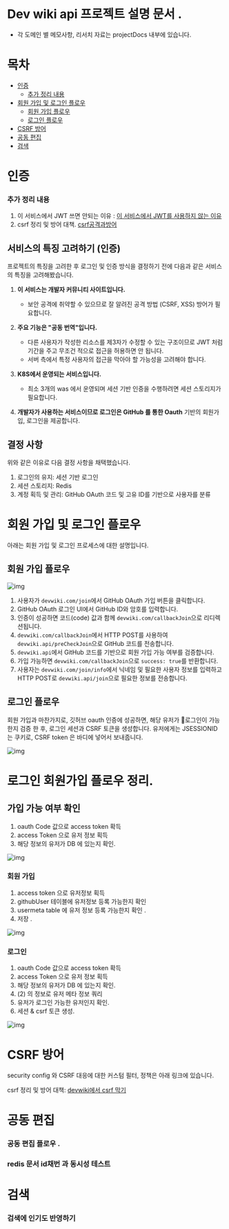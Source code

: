

# Dev wiki api 프로젝트 설명 문서 .

- 각 도메인 별 메모사항, 리서치 자료는 projectDocs 내부에 있습니다.


# 목차 

- [인증](#인증)
   - [추가 정리 내용](#추가-정리-내용)
- [회원 가입 및 로그인 플로우](#회원-가입-및-로그인-플로우)
   - [회원 가입 플로우](#회원-가입-플로우)
   - [로그인 플로우](#로그인-플로우)
- [CSRF 방어](#CSRF-방어)
- [공동 편집](#공동-편집)
- [검색](#검색)

# 인증

### 추가 정리 내용 

1. 이 서비스에서 JWT 쓰면 안되는 이유 : [이 서비스에서 JWT를 사용하지 않는 이유](/projectDocs/user_and_auth/whyDontUseJWT.md)
2. csrf 정리 및  방어 대책. [csrf공격과방어](/projectDocs/user_and_auth/CSRF공격과대응.md)


## 서비스의 특징 고려하기 (인증)

프로젝트의 특징을 고려한 후 로그인 및 인증 방식을 결정하기 전에 다음과 같은 서비스의 특징을 고려해봤습니다.

1. **이 서비스는 개발자 커뮤니티 사이트입니다.**
    - 보안 공격에 취약할 수 있으므로 잘 알려진 공격 방법 (CSRF, XSS) 방어가 필요합니다.

2. **주요 기능은 "공동 번역"입니다.**
    - 다른 사용자가 작성한 리소스를 제3자가 수정할 수 있는 구조이므로 JWT 처럼 기간을 주고 무조건 적으로 접근을 허용하면 안 됩니다.
    - 서버 측에서 특정 사용자의 접근을 막아야 할 가능성을 고려해야 합니다.

3. **K8S에서 운영되는 서비스입니다.**
    - 최소 3개의 was 에서 운영되며 세션 기반 인증을 수행하려면 세션 스토리지가 필요합니다.

4. **개발자가 사용하는 서비스이므로 로그인은 GitHub 를 통한 Oauth** 기반의 회원가입, 로그인을 제공합니다.

## 결정 사항

위와 같은 이유로 다음 결정 사항을 채택했습니다.

1. 로그인의 유지: 세션 기반 로그인
2. 세션 스토리지: Redis
3. 계정 획득 및 관리: GitHub OAuth 코드 및 고유 ID를 기반으로 사용자를 분류


# 회원 가입 및 로그인 플로우

아래는 회원 가입 및 로그인 프로세스에 대한 설명입니다.
## 회원 가입 플로우

![img](/projectDocs/images/회원가입.png)



1. 사용자가 `devwiki.com/join`에서 GitHub OAuth 가입 버튼을 클릭합니다.
2. GitHub OAuth 로그인 UI에서 GitHub ID와 암호를 입력합니다.
3. 인증이 성공하면 코드(code) 값과 함께 `devwiki.com/callbackJoin`으로 리디렉션됩니다.
4. `devwiki.com/callbackJoin`에서 HTTP POST를 사용하여 `devwiki.api/preCheckJoin`으로 GitHub 코드를 전송합니다.
5. `devwiki.api`에서 GitHub 코드를 기반으로 회원 가입 가능 여부를 검증합니다.
6. 가입 가능하면 `devwiki.com/callbackJoin`으로 `success: true`를 반환합니다.
7. 사용자는 `devwiki.com/join/info`에서 닉네임 및 필요한 사용자 정보를 입력하고 HTTP POST로 `devwiki.api/join`으로 필요한 정보를 전송합니다.

## 로그인 플로우

회원 가입과 마찬가지로, 깃허브 oauth 인증에 성공하면, 해당 유저가 로그인이 가능한지 검증 한 후, 로그인 세션과 CSRF 토큰을 생성합니다. 유저에게는 JSESSIONID 는 쿠키로, CSRF token 은 바디에 넣어서 보내줍니다.

![img](/projectDocs/images/로그인.png)


# 로그인 회원가입 플로우 정리.


## 가입 가능 여부 확인

1. oauth Code 값으로 access token 확득
2. access Token 으로 유저 정보 획득
3. 해당 정보의 유저가 DB 에 있는지 확인.




![img](/projectDocs/images/GithubUserJoinPreCheckService.png)


### 회원 가입

1. access token 으로 유저정보 획득
2. githubUser 테이블에 유저정보 등록 가능한지 확인
3. usermeta table 에 유저 정보 등록 가능한지 확인 .
4. 저장 .

![img](/projectDocs/images/GithubUserJoinJoin.png)

### 로그인
1. oauth Code 값으로 access token 확득
2. access Token 으로 유저 정보 획득
3. 해당 정보의 유저가 DB 에 있는지 확인.
4. (2) 의 정보로 유저 메타 정보 쿼리
5. 유저가 로그인 가능한 유저인지 확인.
6. 세션 & csrf 토큰 생성.

![img](/projectDocs/images/GithubLoginService.png)


# CSRF 방어

security config 와 CSRF 대응에 대한 커스텀 필터, 정책은 아래 링크에 있습니다. 

csrf 정리 및  방어 대책: [devwiki에서 csrf 막기](/projectDocs/user_and_auth/devwiki에서CSRF막기.md)

# 공동 편집

### 공동 편집 플로우 .

### redis 문서 id채번 과 동시성 테스트 

# 검색

### 검색에 인기도 반영하기 

